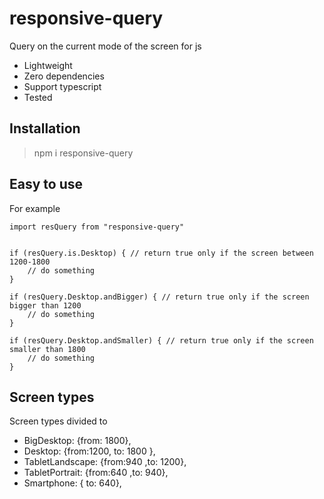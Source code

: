 # responsive-query
Query on the current mode of the screen for js


* Lightweight
* Zero dependencies
* Support typescript
* Tested

## Installation
> npm i responsive-query

## Easy to use

For example

```
import resQuery from "responsive-query" 


if (resQuery.is.Desktop) { // return true only if the screen between 1200-1800
    // do something
} 

if (resQuery.Desktop.andBigger) { // return true only if the screen bigger than 1200
    // do something
}

if (resQuery.Desktop.andSmaller) { // return true only if the screen smaller than 1800
    // do something
}
```
## Screen types
Screen types divided to 

* BigDesktop: {from: 1800},
* Desktop: {from:1200, to: 1800 },
* TabletLandscape: {from:940 ,to: 1200},
* TabletPortrait: {from:640 ,to: 940},
* Smartphone: { to: 640},




